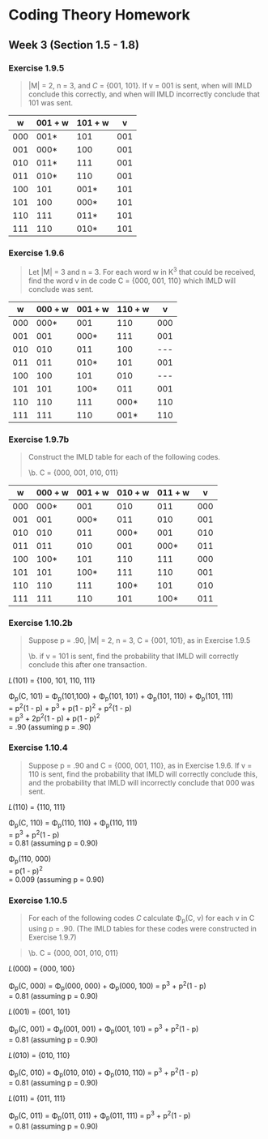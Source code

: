 # Coding Theory Homework

## Week 3 (Section 1.5 - 1.8)

### Exercise 1.9.5

> |M| = 2, n = 3, and _C_ = {001, 101}. If v = 001 is sent, when will IMLD conclude this correctly, and when will IMLD incorrectly conclude that 101 was sent.

| w   | 001 + w | 101 + w | v   |
| --- | ------- | ------- | --- |
| 000 | 001*    | 101     | 001 |
| 001 | 000*    | 100     | 001 |
| 010 | 011*    | 111     | 001 |
| 011 | 010*    | 110     | 001 |
| 100 | 101     | 001*    | 101 |
| 101 | 100     | 000*    | 101 |
| 110 | 111     | 011*    | 101 |
| 111 | 110     | 010*    | 101 |

### Exercise 1.9.6

> Let |M| = 3 and n = 3. For each word w in K<sup>3</sup> that could be received, find the word v in de code C = {000, 001, 110} which IMLD will conclude was sent.

| w   | 000 + w | 001 + w | 110 + w | v   |
| --- | ------- | ------- | ------- | --- |
| 000 | 000*    | 001     | 110     | 000 |
| 001 | 001     | 000*    | 111     | 001 |
| 010 | 010     | 011     | 100     | --- |
| 011 | 011     | 010*    | 101     | 001 |
| 100 | 100     | 101     | 010     | --- |
| 101 | 101     | 100*    | 011     | 001 |
| 110 | 110     | 111     | 000*    | 110 |
| 111 | 111     | 110     | 001*    | 110 |

### Exercise 1.9.7b

> Construct the IMLD table for each of the following codes.
>
> \\b. C = {000, 001, 010, 011}

| w   | 000 + w | 001 + w | 010 + w | 011 + w | v   |
| --- | ------- | ------- | ------- | ------- | --- |
| 000 | 000*    | 001     | 010     | 011     | 000 |
| 001 | 001     | 000*    | 011     | 010     | 001 |
| 010 | 010     | 011     | 000*    | 001     | 010 |
| 011 | 011     | 010     | 001     | 000*    | 011 |
| 100 | 100*    | 101     | 110     | 111     | 000 |
| 101 | 101     | 100*    | 111     | 110     | 001 |
| 110 | 110     | 111     | 100*    | 101     | 010 |
| 111 | 111     | 110     | 101     | 100*    | 011 |

### Exercise 1.10.2b

> Suppose p = .90, |M| = 2, n = 3, C = {001, 101}, as in Exercise 1.9.5
>
> \\b. if v = 101 is sent, find the probability that IMLD will correctly conclude this after one transaction.

_L_(101) = {100, 101, 110, 111}

Φ<sub>p</sub>(C, 101) = Φ<sub>p</sub>(101,100) + Φ<sub>p</sub>(101, 101) + Φ<sub>p</sub>(101, 110) + Φ<sub>p</sub>(101, 111)  
     = p<sup>2</sup>(1 - p) + p<sup>3</sup> + p(1 - p)<sup>2</sup> + p<sup>2</sup>(1 - p)  
     = p<sup>3</sup> + 2p<sup>2</sup>(1 - p) + p(1 - p)<sup>2</sup>  
     = .90 (assuming p = .90)  

### Exercise 1.10.4

> Suppose p = .90 and C = {000, 001, 110}, as in Exercise 1.9.6. If v = 110 is sent, find the probability that IMLD will correctly conclude this, and the probability that IMLD will incorrectly conclude that 000 was sent.

_L_(110) = {110, 111}

Φ<sub>p</sub>(C, 110) = Φ<sub>p</sub>(110, 110) + Φ<sub>p</sub>(110, 111)  
     = p<sup>3</sup> + p<sup>2</sup>(1 - p)  
     = 0.81 (assuming p = 0.90)  

Φ<sub>p</sub>(110, 000)  
     = p(1 - p)<sup>2</sup>  
     = 0.009 (assuming p = 0.90)  


### Exercise 1.10.5

> For each of the following codes _C_ calculate Φ<sub>p</sub>(C, v) for each v in C using p = .90. (The IMLD tables for these codes were constructed in Exercise 1.9.7)

> \\b. C = {000, 001, 010, 011}

_L_(000) = {000, 100}

Φ<sub>p</sub>(C, 000) = Φ<sub>p</sub>(000, 000) + Φ<sub>p</sub>(000, 100)
     = p<sup>3</sup> + p<sup>2</sup>(1 - p)  
     = 0.81 (assuming p = 0.90)  


_L_(001) = {001, 101}

Φ<sub>p</sub>(C, 001) = Φ<sub>p</sub>(001, 001) + Φ<sub>p</sub>(001, 101)
     = p<sup>3</sup> + p<sup>2</sup>(1 - p)  
     = 0.81 (assuming p = 0.90)  
     
_L_(010) = {010, 110}

Φ<sub>p</sub>(C, 010) = Φ<sub>p</sub>(010, 010) + Φ<sub>p</sub>(010, 110)
     = p<sup>3</sup> + p<sup>2</sup>(1 - p)  
     = 0.81 (assuming p = 0.90)  
     
_L_(011) = {011, 111}

Φ<sub>p</sub>(C, 011) = Φ<sub>p</sub>(011, 011) + Φ<sub>p</sub>(011, 111)
     = p<sup>3</sup> + p<sup>2</sup>(1 - p)  
     = 0.81 (assuming p = 0.90)  
     